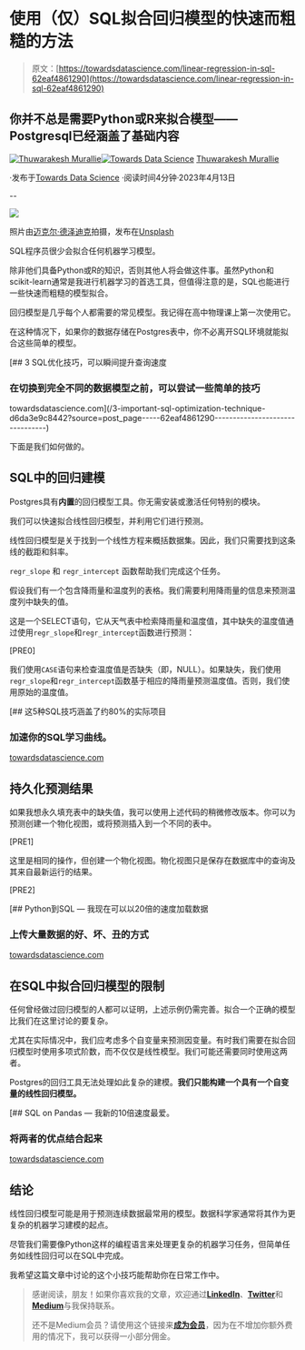 # 使用（仅）SQL拟合回归模型的快速而粗糙的方法

> 原文：[https://towardsdatascience.com/linear-regression-in-sql-62eaf4861290](https://towardsdatascience.com/linear-regression-in-sql-62eaf4861290)

## 你并不总是需要Python或R来拟合模型——Postgresql已经涵盖了基础内容

[](https://thuwarakesh.medium.com/?source=post_page-----62eaf4861290--------------------------------)[![Thuwarakesh Murallie](../Images/44f1a14a899426592bbd8c7f73ce169d.png)](https://thuwarakesh.medium.com/?source=post_page-----62eaf4861290--------------------------------)[](https://towardsdatascience.com/?source=post_page-----62eaf4861290--------------------------------)[![Towards Data Science](../Images/a6ff2676ffcc0c7aad8aaf1d79379785.png)](https://towardsdatascience.com/?source=post_page-----62eaf4861290--------------------------------) [Thuwarakesh Murallie](https://thuwarakesh.medium.com/?source=post_page-----62eaf4861290--------------------------------)

·发布于[Towards Data Science](https://towardsdatascience.com/?source=post_page-----62eaf4861290--------------------------------) ·阅读时间4分钟·2023年4月13日

--

![](../Images/3e40d3bde4f1c8617942b444355401a4.png)

照片由[迈克尔·德泽迪克](https://unsplash.com/@lazycreekimages?utm_source=medium&utm_medium=referral)拍摄，发布在[Unsplash](https://unsplash.com/?utm_source=medium&utm_medium=referral)

SQL程序员很少会拟合任何机器学习模型。

除非他们具备Python或R的知识，否则其他人将会做这件事。虽然Python和scikit-learn通常是我进行机器学习的首选工具，但值得注意的是，SQL也能进行一些快速而粗糙的模型拟合。

回归模型是几乎每个人都需要的常见模型。我记得在高中物理课上第一次使用它。

在这种情况下，如果你的数据存储在Postgres表中，你不必离开SQL环境就能拟合这些简单的模型。

[](/3-important-sql-optimization-technique-d6da3e9c8442?source=post_page-----62eaf4861290--------------------------------) [## 3 SQL优化技巧，可以瞬间提升查询速度

### 在切换到完全不同的数据模型之前，可以尝试一些简单的技巧

towardsdatascience.com](/3-important-sql-optimization-technique-d6da3e9c8442?source=post_page-----62eaf4861290--------------------------------)

下面是我们如何做的。

## SQL中的回归建模

Postgres具有**内置**的回归模型工具。你无需安装或激活任何特别的模块。

我们可以快速拟合线性回归模型，并利用它们进行预测。

线性回归模型是关于找到一个线性方程来概括数据集。因此，我们只需要找到这条线的截距和斜率。

`regr_slope` 和 `regr_intercept` 函数帮助我们完成这个任务。

假设我们有一个包含降雨量和温度列的表格。我们需要利用降雨量的信息来预测温度列中缺失的值。

这是一个SELECT语句，它从天气表中检索降雨量和温度值，其中缺失的温度值通过使用`regr_slope`和`regr_intercept`函数进行预测：

[PRE0]

我们使用`CASE`语句来检查温度值是否缺失（即，NULL）。如果缺失，我们使用`regr_slope`和`regr_intercept`函数基于相应的降雨量预测温度值。否则，我们使用原始的温度值。

[ ](/5-advanced-sql-techniques-for-real-life-projects-f2db9b6680e2?source=post_page-----62eaf4861290--------------------------------) [## 这5种SQL技巧涵盖了约80%的实际项目

### 加速你的SQL学习曲线。

[towardsdatascience.com](/5-advanced-sql-techniques-for-real-life-projects-f2db9b6680e2?source=post_page-----62eaf4861290--------------------------------)

## 持久化预测结果

如果我想永久填充表中的缺失值，我可以使用上述代码的稍微修改版本。你可以为预测创建一个物化视图，或将预测插入到一个不同的表中。

[PRE1]

这里是相同的操作，但创建一个物化视图。物化视图只是保存在数据库中的查询及其来自最新运行的结果。

[PRE2]

[ ](/fast-load-data-to-sql-from-python-2d67aea946c0?source=post_page-----62eaf4861290--------------------------------) [## Python到SQL — 我现在可以以20倍的速度加载数据

### 上传大量数据的好、坏、丑的方式

[towardsdatascience.com](/fast-load-data-to-sql-from-python-2d67aea946c0?source=post_page-----62eaf4861290--------------------------------)

## 在SQL中拟合回归模型的限制

任何曾经做过回归模型的人都可以证明，上述示例仍需完善。拟合一个正确的模型比我们在这里讨论的要复杂。

尤其在实际情况中，我们应考虑多个自变量来预测因变量。有时我们需要在拟合回归模型时使用多项式阶数，而不仅仅是线性模型。我们可能还需要同时使用这两者。

Postgres的回归工具无法处理如此复杂的建模。**我们只能构建一个具有一个自变量的线性回归模型。**

[ ](/sql-on-pandas-usign-duckdb-f7cd238a0a5a?source=post_page-----62eaf4861290--------------------------------) [## SQL on Pandas — 我新的10倍速度最爱。

### 将两者的优点结合起来

[towardsdatascience.com](/sql-on-pandas-usign-duckdb-f7cd238a0a5a?source=post_page-----62eaf4861290--------------------------------)

## 结论

线性回归模型可能是用于预测连续数据最常用的模型。数据科学家通常将其作为更复杂的机器学习建模的起点。

尽管我们需要像Python这样的编程语言来处理更复杂的机器学习任务，但简单任务如线性回归可以在SQL中完成。

我希望这篇文章中讨论的这个小技巧能帮助你在日常工作中。

> 感谢阅读，朋友！如果你喜欢我的文章，欢迎通过[**LinkedIn**](https://www.linkedin.com/in/thuwarakesh/)、[**Twitter**](https://twitter.com/Thuwarakesh)和[**Medium**](https://thuwarakesh.medium.com/)与我保持联系。
> 
> 还不是Medium会员？请使用这个链接来[**成为会员**](https://thuwarakesh.medium.com/membership)，因为在不增加你额外费用的情况下，我可以获得一小部分佣金。

